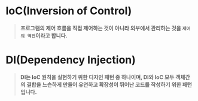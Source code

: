 # IoC(Inversion of Control)
> **프로그램의 제어 흐름을 직접 제어하는 것이 아니라 외부에서 관리하는 것을 `제어의 역전`이라고 합니다.**

# DI(Dependency Injection)
> **DI는 IoC 원칙을 실현하기 위한 디자인 패턴 중 하나이며, DI와 IoC 모두 객체간의 결합을 느슨하게 만들어 유연하고 확장성이 뛰어난 코드를 작성하기 위한 패턴입니다.**


